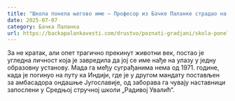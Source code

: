 ```yaml
---
title: "Школа понела његово име – Професор из Бачке Паланке страдао на путу за Индију"
date: 2025-07-07
category: Бачка Паланка
url: https://backapalankavesti.com/drustvo/poznati-gradjani/skola-ponela-njegovo-ime-profesor-iz-backe-palanke-stradao-na-putu-za-indiju/
---
```


За не кратак, али опет трагично прекинут животни век, постао је угледна личност која је завредила да јој се име нађе на улазу у једну образовну установу. Мада га међу суграђанима нема од 1971. године, када је погинуо на путу ка Индији, где је у другом мандату постављен за амбасадора ондашње Југославије, од заборава га чувају наставници запослени у Средњој стручној школи „Радивој Увалић“.
